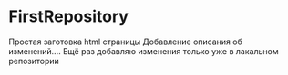 # FirstRepository
Простая заготовка html страницы
Добавление описания об изменений....
Ещё раз добавляю изменения только уже в лакальном репозитории 
